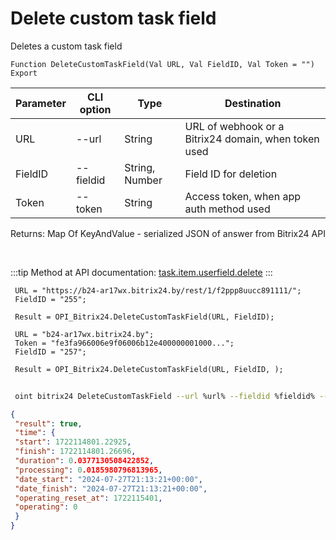 ﻿---
sidebar_position: 5
---

# Delete custom task field
 Deletes a custom task field



`Function DeleteCustomTaskField(Val URL, Val FieldID, Val Token = "") Export`

 | Parameter | CLI option | Type | Destination |
 |-|-|-|-|
 | URL | --url | String | URL of webhook or a Bitrix24 domain, when token used |
 | FieldID | --fieldid | String, Number | Field ID for deletion |
 | Token | --token | String | Access token, when app auth method used |

 
 Returns: Map Of KeyAndValue - serialized JSON of answer from Bitrix24 API

<br/>

:::tip
Method at API documentation: [task.item.userfield.delete](https://dev.1c-bitrix.ru/rest_help/tasks/task/userfield/delete.php)
:::
<br/>


```bsl title="Code example"
 URL = "https://b24-ar17wx.bitrix24.by/rest/1/f2ppp8uucc891111/";
 FieldID = "255";
 
 Result = OPI_Bitrix24.DeleteCustomTaskField(URL, FieldID);
 
 URL = "b24-ar17wx.bitrix24.by";
 Token = "fe3fa966006e9f06006b12e400000001000...";
 FieldID = "257";
 
 Result = OPI_Bitrix24.DeleteCustomTaskField(URL, FieldID, );
```
	


```sh title="CLI command example"
 
 oint bitrix24 DeleteCustomTaskField --url %url% --fieldid %fieldid% --token %token%

```

```json title="Result"
{
 "result": true,
 "time": {
 "start": 1722114801.22925,
 "finish": 1722114801.26696,
 "duration": 0.0377130508422852,
 "processing": 0.0185980796813965,
 "date_start": "2024-07-27T21:13:21+00:00",
 "date_finish": "2024-07-27T21:13:21+00:00",
 "operating_reset_at": 1722115401,
 "operating": 0
 }
}
```
